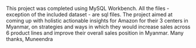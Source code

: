 This project was completed using MySQL Workbench. All the files - exception of the included dataset  - are sql files. The project aimed at coming up with holistic actionable insights for Amazon for their 3 centers in Myanmar, on strategies and ways in which they would increase sales across 6 product lines and improve their overall sales position in Myanmar. 
Many thanks, Muneendra
